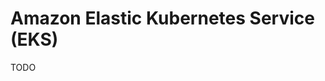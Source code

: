 # Amazon Elastic Kubernetes Service (EKS)

<!--
https://www.youtube.com/watch?v=tkYzg8HRK4o
-->

TODO
